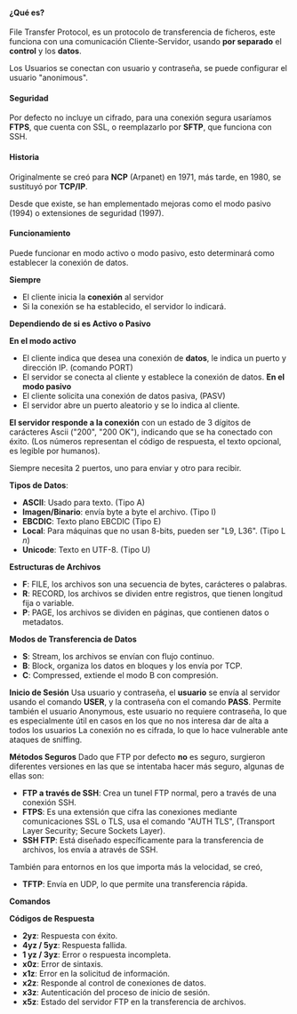 #### ¿Qué es?
File Transfer Protocol, es un protocolo de transferencia de ficheros, este funciona con una comunicación Cliente-Servidor, usando **por separado** el **control** y los **datos**.

Los Usuarios se conectan con usuario y contraseña, se puede configurar el usuario "anonimous".

#### Seguridad
Por defecto no incluye un cifrado, para una conexión segura usaríamos **FTPS**, que cuenta con SSL, o reemplazarlo por **SFTP**, que funciona con SSH.

#### Historia
Originalmente se creó para **NCP** (Arpanet) en 1971, más tarde, en 1980, se sustituyó por **TCP/IP**.

Desde que existe, se han emplementado mejoras como el modo pasivo (1994) o extensiones de seguridad (1997).

#### Funcionamiento
Puede funcionar en modo activo o modo pasivo, esto determinará como establecer la conexión de datos.

**Siempre**
 - El cliente inicia la **conexión** al servidor 
 - Si la conexión se ha establecido, el servidor lo indicará.

**Dependiendo de si es Activo o Pasivo**

**En el modo activo**
 - El cliente indica que desea una conexión de **datos**, le indica un puerto y dirección IP. (comando PORT)
 - El servidor se conecta al cliente y establece la conexión de datos. 
**En el modo pasivo**
 - El cliente solicita una conexión de datos pasiva, (PASV)
 - El servidor abre un puerto aleatorio y se lo indica al cliente.

**El servidor responde a la conexión** con un estado de 3 dígitos de carácteres Ascii ("200", "200 OK"), indicando que se ha conectado con éxito.
(Los números representan el código de respuesta, el texto opcional, es legible por humanos).

Siempre necesita 2 puertos, uno para enviar y otro para recibir.

**Tipos de Datos**:
 - **ASCII**: Usado para texto. (Tipo A)
 - **Imagen/Binario**: envía byte a byte el archivo. (Tipo I)
 - **EBCDIC**: Texto plano EBCDIC (Tipo E)
 - **Local**: Para máquinas que no usan 8-bits, pueden ser "L9, L36". (Tipo L _n_)
 - **Unicode**: Texto en UTF-8. (Tipo U)

**Estructuras de Archivos**
 - **F**: FILE, los archivos son una secuencia de bytes, carácteres o palabras.
 - **R**: RECORD, los archivos se dividen entre registros, que tienen longitud fija o variable.
 - **P**: PAGE, los archivos se dividen en páginas, que contienen datos o metadatos.

**Modos de Transferencia de Datos**
 - **S**: Stream, los archivos se envían con flujo continuo.
 - **B**: Block, organiza los datos en bloques y los envía por TCP.
 - **C**: Compressed, extiende el modo B con compresión.

**Inicio de Sesión**
 Usa usuario y contraseña, el **usuario** se envía al servidor usando el comando **USER**, y la contraseña con el comando **PASS**. 
 Permite también el usuario Anonymous, este usuario no requiere contraseña, lo que es especialmente útil en casos en los que no nos interesa dar de alta a todos los usuarios 
 La conexión no es cifrada, lo que lo hace vulnerable ante ataques de sniffing.

**Métodos Seguros**
Dado que FTP por defecto **no** es seguro, surgieron diferentes versiones en las que se intentaba hacer más seguro, algunas de ellas son:
 - **FTP a través de SSH**: Crea un tunel FTP normal, pero a través de una conexión SSH.
 - **FTPS**: Es una extensión que cifra las conexiones mediante comunicaciones SSL o TLS, usa el comando "AUTH TLS", (Transport Layer Security; Secure Sockets Layer).
 - **SSH FTP**: Está diseñado específicamente para la transferencia de archivos, los envía a através de SSH.
 
 También para entornos en los que importa más la velocidad, se creó,
  - **TFTP**: Envía en UDP, lo que permite una transferencia rápida.

**Comandos**

**Códigos de Respuesta**
 - **2yz**: Respuesta con éxito.
 - **4yz / 5yz**: Respuesta fallida.
 - **1 yz / 3yz**: Error o respuesta incompleta.
 - **x0z**: Error de sintaxis.
 - **x1z**: Error en la solicitud de información.
 - **x2z**: Responde al control de conexiones de datos.
 - **x3z**: Autenticación del proceso de inicio de sesión.
 - **x5z**: Estado del servidor FTP en la transferencia de archivos.

